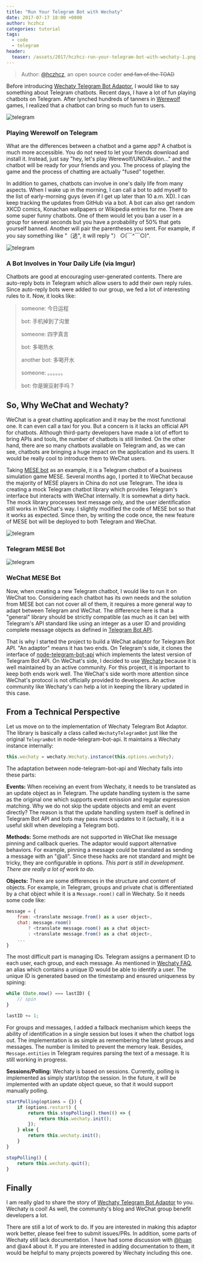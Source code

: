 ```yaml
---
title: "Run Your Telegram Bot with Wechaty"
date: 2017-07-17 18:00 +0800
author: hczhcz
categories: tutorial
tags:
  - code
  - telegram
header:
  teaser: /assets/2017/hczhcz-run-your-telegram-bot-with-wechaty-1.png
---
```


> Author: [@hczhcz](https://github.com/hczhcz), an open source coder <del>and fan of the TOAD</del>

Before introducing [Wechaty Telegram Bot Adaptor](https://github.com/hczhcz/wechaty-telegram), I would like to say something about Telegram chatbots. Recent days, I have a lot of fun playing chatbots on Telegram. After lynched hundreds of tanners in [Werewolf](http://www.tgwerewolf.com/) games, I realized that a chatbot can bring so much fun to users.

![telegram]({{site.baseurl}}/assets/2017/hczhcz-run-your-telegram-bot-with-wechaty-1.png)

### Playing Werewolf on Telegram

What are the differences between a chatbot and a game app? A chatbot is much more accessible. You do not need to let your friends download and install it. Instead, just say "hey, let's play Werewolf/UNO/Avalon..." and the chatbot will be ready for your friends and you. The process of playing the game and the process of chatting are actually "fused" together.

<!--more-->
In addition to games, chatbots can involve in one's daily life from many aspects. When I wake up in the morning, I can call a bot to add myself to the list of early-morning guys (even if I get up later than 10 a.m. XD). I can keep tracking the updates from GitHub via a bot. A bot can also get random XKCD comics, Konachan wallpapers or Wikipedia entries for me. There are some super funny chatbots. One of them would let you ban a user in a group for several seconds but you have a probability of 50% that gets yourself banned. Another will pair the parentheses you sent. For example, if you say something like "（逃", it will reply "） ○(￣^￣○)".

![telegram]({{site.baseurl}}/assets/2017/hczhcz-run-your-telegram-bot-with-wechaty-2.jpg)

### A Bot Involves in Your Daily Life (via Imgur)

Chatbots are good at encouraging user-generated contents. There are auto-reply bots in Telegram which allow users to add their own reply rules. Since auto-reply bots were added to our group, we fed a lot of interesting rules to it. Now, it looks like:

> someone: 今日运程
>
> bot: 手机掉到了沟里
>
> someone: 四字真言
>
> bot: 多喝热水
>
> another bot: 多喝开水
>
> someone: 。。。。。。
>
> bot: 你是豌豆射手吗？

## So, Why WeChat and Wechaty?

WeChat is a great chatting application and it may be the most functional one. It can even call a taxi for you. But a concern is it lacks an official API for chatbots. Although third-party developers have made a lot of effort to bring APIs and tools, the number of chatbots is still limited. On the other hand, there are so many chatbots available on Telegram and, as we can see, chatbots are bringing a huge impact on the application and its users. It would be really cool to introduce them to WeChat users.

Taking [MESE bot](https://github.com/hczhcz/mese-next-telegram) as an example, it is a Telegram chatbot of a business simulation game MESE. Several months ago, I ported it to WeChat because the majority of MESE players in China do not use Telegram. The idea is creating a mock Telegram chatbot library which provides Telegram's interface but interacts with WeChat internally. It is somewhat a dirty hack. The mock library processes text message only, and the user identification still works in WeChat's way. I slightly modified the code of MESE bot so that it works as expected. Since then, by writing the code once, the new feature of MESE bot will be deployed to both Telegram and WeChat.

![telegram]({{site.baseurl}}/assets/2017/hczhcz-run-your-telegram-bot-with-wechaty-3.png)

### Telegram MESE Bot

![telegram]({{site.baseurl}}/assets/2017/hczhcz-run-your-telegram-bot-with-wechaty-4.png)

### WeChat MESE Bot

Now, when creating a new Telegram chatbot, I would like to run it on WeChat too. Considering each chatbot has its own needs and the solution from MESE bot can not cover all of them, it requires a more general way to adapt between Telegram and WeChat. The difference here is that a "general" library should be strictly compatible (as much as it can be) with Telegram's API standard like using an integer as a user ID and providing complete message objects as defined in [Telegram Bot API](https://core.telegram.org/bots/api).

That is why I started the project to build a WeChat adaptor for Telegram Bot API. "An adaptor" means it has two ends. On Telegram's side, it clones the interface of [node-telegram-bot-api](https://github.com/yagop/node-telegram-bot-api) which implements the latest version of Telegram Bot API. On WeChat's side, I decided to use [Wechaty](https://github.com/Chatie/wechaty) because it is well maintained by an active community. For this project, it is important to keep both ends work well. The WeChat's side worth more attention since WeChat's protocol is not officially provided to developers. An active community like Wechaty's can help a lot in keeping the library updated in this case.

## From a Technical Perspective

Let us move on to the implementation of Wechaty Telegram Bot Adaptor. The library is basically a class called `WechatyTelegramBot` just like the original `TelegramBot` in node-telegram-bot-api. It maintains a Wechaty instance internally:

```javascript
this.wechaty = wechaty.Wechaty.instance(this.options.wechaty);
```

The adaptation between node-telegram-bot-api and Wechaty falls into these parts:

**Events:** When receiving an event from Wechaty, it needs to be translated as an update object as in Telegram. The update handling system is the same as the original one which supports event emission and regular expression matching. Why we do not skip the update objects and emit an event directly? The reason is that the update handling system itself is defined in Telegram Bot API and bots may pass mock updates to it (actually, it is a useful skill when developing a Telegram bot).

**Methods:** Some methods are not supported in WeChat like message pinning and callback queries. The adaptor would support alternative behaviors. For example, pinning a message could be translated as sending a message with an "@all". Since these hacks are not standard and might be tricky, they are configurable in options. *This part is still in development. There are really a lot of work to do.*

**Objects:** There are some differences in the structure and content of objects. For example, in Telegram, groups and private chat is differentiated by a chat object while it is a `Message.room()` call in Wechaty. So it needs some code like:

```javascript
message = {
    from: <translate message.from() as a user object>,
    chat: message.room()
        ? <translate message.room() as a chat object>
        : <translate message.from() as a chat object>,
    ...
}
```

The most difficult part is managing IDs. Telegram assigns a permanent ID to each user, each group, and each message. As mentioned in [Wechaty FAQ](https://github.com/Chatie/wechaty/wiki/FAQ), an alias which contains a unique ID would be able to identify a user. The unique ID is generated based on the timestamp and ensured uniqueness by spining:

```javascript
while (Date.now() === lastID) {
    // spin
}

lastID += 1;
```

For groups and messages, I added a fallback mechanism which keeps the ability of identification in a single session but loses it when the chatbot logs out. The implementation is as simple as remembering the latest groups and messages. The number is limited to prevent the memory leak. Besides, `Message.entities` in Telegram requires parsing the text of a message. It is still working in progress.

**Sessions/Polling:** Wechaty is based on sessions. Currently, polling is implemented as simply start/stop the session. In the future, it will be implemented with an update object queue, so that it would support manually polling.

```javascript
startPolling(options = {}) {
    if (options.restart) {
        return this.stopPolling().then(() => {
            return this.wechaty.init();
        });
    } else {
        return this.wechaty.init();
    }
}

stopPolling() {
    return this.wechaty.quit();
}
```

## Finally

I am really glad to share the story of [Wechaty Telegram Bot Adaptor](https://github.com/hczhcz/wechaty-telegram) to you. Wechaty is cool! As well, the community's blog and WeChat group benefit developers a lot.

There are still a lot of work to do. If you are interested in making this adaptor work better, please feel free to submit issues/PRs. In addition, some parts of Wechaty still lack documentation. I have had some discussion with [@huan](https://github.com/Chatie/wechaty/pull/640) and @ax4 about it. If you are interested in adding documentation to them, it would be helpful to many projects powered by Wechaty including this one.
